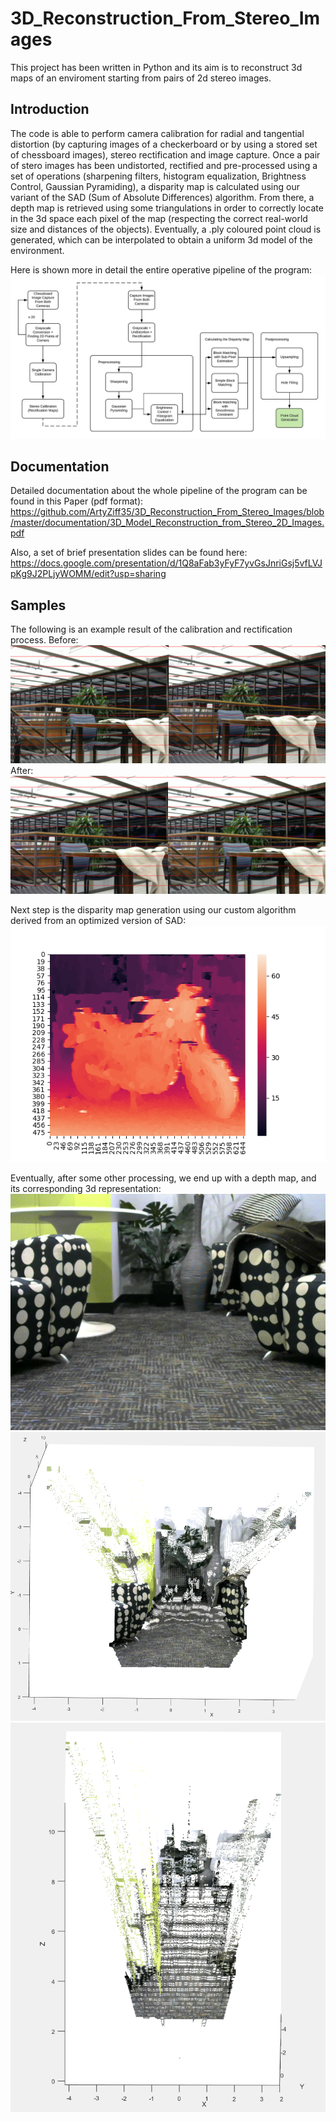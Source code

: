 # 3D_Reconstruction_From_Stereo_Images

This project has been written in Python and its aim is to reconstruct 3d maps of an enviroment starting from pairs of 2d stereo images.

## Introduction
The code is able to perform camera calibration for radial and tangential distortion (by capturing images of a checkerboard or by using a stored set of chessboard images), stereo rectification and image capture.
Once a pair of stero images has been undistorted, rectified and pre-processed using a set of operations (sharpening filters, histogram equalization, Brightness Control, Gaussian Pyramiding), a disparity map is calculated using our variant of the SAD (Sum of Absolute Differences) algorithm.
From there, a depth map is retrieved using some triangulations in order to correctly locate in the 3d space each pixel of the map (respecting the correct real-world size and distances of the objects).
Eventually, a .ply coloured point cloud is generated, which can be interpolated to obtain a uniform 3d model of the environment.

Here is shown more in detail the entire operative pipeline of the program:
![Pipeline](https://github.com/ArtyZiff35/3D_Reconstruction_From_Stereo_Images/blob/master/gitImages/pipeline.jpeg)

## Documentation
Detailed documentation about the whole pipeline of the program can be found in this Paper (pdf format):
https://github.com/ArtyZiff35/3D_Reconstruction_From_Stereo_Images/blob/master/documentation/3D_Model_Reconstruction_from_Stereo_2D_Images.pdf

Also, a set of brief presentation slides can be found here:
https://docs.google.com/presentation/d/1Q8aFab3yFyF7yvGsJnriGsj5vfLVJpKg9J2PLjyWOMM/edit?usp=sharing

## Samples
The following is an example result of the calibration and rectification process.
Before:
![Before rectification](https://github.com/ArtyZiff35/3D_Reconstruction_From_Stereo_Images/blob/master/gitImages/beforeRect.png)
After:
![After rectification](https://github.com/ArtyZiff35/3D_Reconstruction_From_Stereo_Images/blob/master/gitImages/afterRec.png)

Next step is the disparity map generation using our custom algorithm derived from an optimized version of SAD:
![Disparity heat-map](https://github.com/ArtyZiff35/3D_Reconstruction_From_Stereo_Images/blob/master/gitImages/bikeSmoothHeatmap.png)

Eventually, after some other processing, we end up with a depth map, and its corresponding 3d representation:
![Original Image](https://github.com/ArtyZiff35/3D_Reconstruction_From_Stereo_Images/blob/master/gitImages/loungimage.png)
![Ply 1](https://github.com/ArtyZiff35/3D_Reconstruction_From_Stereo_Images/blob/master/gitImages/loung_size1.png)
![Ply 2](https://github.com/ArtyZiff35/3D_Reconstruction_From_Stereo_Images/blob/master/gitImages/lounge_size2.png)





